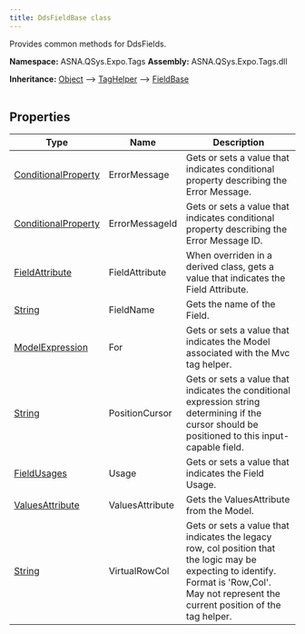 ```yaml
---
title: DdsFieldBase class
---
```


Provides common methods for DdsFields.

**Namespace:** ASNA.QSys.Expo.Tags
**Assembly:** ASNA.QSys.Expo.Tags.dll

**Inheritance:** [Object](https://docs.microsoft.com/en-us/dotnet/api/system.object) --> [TagHelper](https://learn.microsoft.com/en-us/dotnet/api/microsoft.aspnetcore.razor.taghelpers.taghelper?view=aspnetcore-8.0) --> [FieldBase](/reference/model/qsys-expo-tags/field-base.html)
<br>
<br>

## Properties

| Type | Name | Description
| --- | --- | --- 
| [ConditionalProperty](/reference/expo/qsys-expo-model/conditional-property.html) | ErrorMessage | Gets or sets a value that indicates conditional property describing the Error Message.  |
| [ConditionalProperty](/reference/expo/qsys-expo-model/conditional-property.html) | ErrorMessageId | Gets or sets a value that indicates conditional property describing the Error Message ID.  |
| [FieldAttribute](/reference/expo/qsys-expo-model/field-attribute.html) | FieldAttribute | When overriden in a derived class, gets a value that indicates the Field Attribute. |
| [String](https://learn.microsoft.com/en-us/dotnet/api/system.string?view=net-8.0) | FieldName | Gets the name of the Field. |
| [ModelExpression](https://docs.microsoft.com/en-us/dotnet/api/microsoft.aspnetcore.mvc.viewfeatures.modelexpression) | For | Gets or sets a value that indicates the Model associated with the Mvc tag helper. |
| [String](https://learn.microsoft.com/en-us/dotnet/api/system.string?view=net-8.0) | PositionCursor | Gets or sets a value that indicates the conditional expression string determining if the cursor should be positioned to this input-capable field. |
| [FieldUsages](/reference/expo/qsys-expo-model/field-usages.html) | Usage | Gets or sets a value that indicates the Field Usage. |
| [ValuesAttribute](/reference/expo/qsys-expo-model/values-attribute.html) | ValuesAttribute | Gets the ValuesAttribute from the Model. |
| [String](https://learn.microsoft.com/en-us/dotnet/api/system.string?view=net-8.0) | VirtualRowCol | Gets or sets a value that indicates the legacy row, col position that the logic may be expecting to identify. Format is 'Row,Col'. May not represent the current position of the tag helper. |
